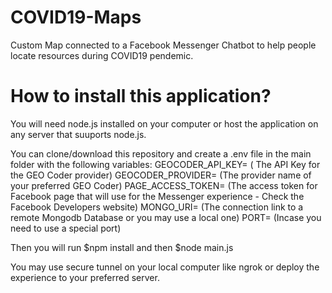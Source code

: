 # COVID19-Maps
Custom Map connected to a Facebook Messenger Chatbot to help people locate resources during COVID19 pendemic.

# How to install this application?
You will need node.js installed on your computer or host the application on any server that suuports node.js.

You can clone/download this repository and create a .env file in the main folder with the following variables:
GEOCODER_API_KEY= ( The API Key for the GEO Coder provider)
GEOCODER_PROVIDER= (The provider name of your preferred GEO Coder)
PAGE_ACCESS_TOKEN= (The access token for Facebook page that will use for the Messenger experience - Check the Facebook Developers website)
MONGO_URI= (The connection link to a remote Mongodb Database or you may use a local one)
PORT= (Incase you need to use a special port)

Then you will run $npm install and then $node main.js

You may use secure tunnel on your local computer like ngrok or deploy the experience to your preferred server.
